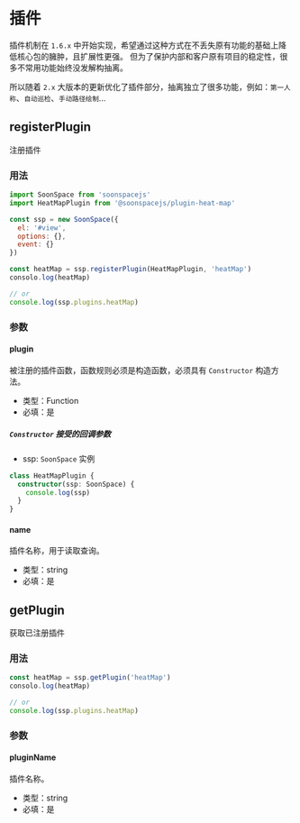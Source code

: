 # 插件

插件机制在 `1.6.x` 中开始实现，希望通过这种方式在不丢失原有功能的基础上降低核心包的臃肿，且扩展性更强。
但为了保护内部和客户原有项目的稳定性，很多不常用功能始终没发解构抽离。

所以随着 `2.x` 大版本的更新优化了插件部分，抽离独立了很多功能，例如：`第一人称`、`自动巡检`、`手动路径绘制`...

## registerPlugin
注册插件
### 用法
```js {10}
import SoonSpace from 'soonspacejs'
import HeatMapPlugin from '@soonspacejs/plugin-heat-map'

const ssp = new SoonSpace({
  el: '#view',
  options: {},
  event: {}
})

const heatMap = ssp.registerPlugin(HeatMapPlugin, 'heatMap')
consolo.log(heatMap)

// or
console.log(ssp.plugins.heatMap)
```
### 参数
#### plugin
被注册的插件函数，函数规则必须是构造函数，必须具有 `Constructor` 构造方法。
- 类型：Function
- 必填：是
##### `Constructor` 接受的回调参数
- ssp: `SoonSpace` 实例
```ts
class HeatMapPlugin {
  constructor(ssp: SoonSpace) {
    console.log(ssp)
  }
}
```
#### name
插件名称，用于读取查询。
- 类型：string
- 必填：是

## getPlugin
获取已注册插件
### 用法
```js
const heatMap = ssp.getPlugin('heatMap')
consolo.log(heatMap)

// or
console.log(ssp.plugins.heatMap)
```
### 参数
#### pluginName
插件名称。
- 类型：string
- 必填：是
